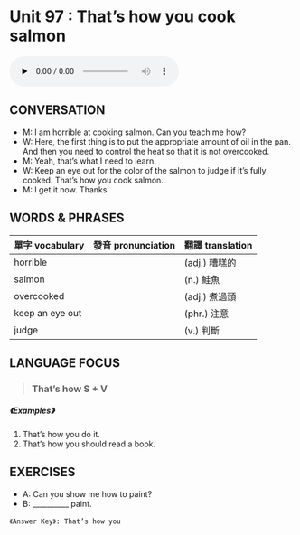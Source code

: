 # Unit 97 : That’s how you cook salmon

<audio controls preload="none">
  <source src="https://channelplus.ner.gov.tw/api/audio/5ad2e641f95e3500064f4362">
</audio>

## CONVERSATION
* M: I am horrible at cooking salmon. Can you teach me how? 
* W: Here, the first thing is to put the appropriate amount of oil in the pan. And then you need to control the heat so that it is not overcooked. 
* M: Yeah, that’s what I need to learn. 
* W: Keep an eye out for the color of the salmon to judge if it’s fully cooked. That’s how you cook salmon. 
* M: I get it now. Thanks.

## WORDS & PHRASES
單字 vocabulary|發音 pronunciation|翻譯 translation
---|---|---
horrible||(adj.) 糟糕的
salmon||(n.) 鮭魚
overcooked||(adj.) 煮過頭
keep an eye out||(phr.) 注意
judge||(v.) 判斷

## LANGUAGE FOCUS 
> <h3>That’s how S + V</h3>

##### 《Examples》
1. That’s how you do it.
2. That’s how you should read a book.

## EXERCISES 
* A: Can you show me how to paint?
* B: __________ paint.

`《Answer Key》: That’s how you`